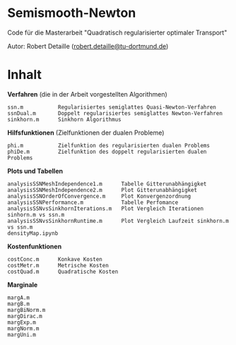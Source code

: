 # Semismooth-Newton

Code für die Masterarbeit "Quadratisch regularisierter optimaler Transport"

Autor: Robert Detaille (robert.detaille@tu-dortmund.de)

# Inhalt

**Verfahren** (die in der Arbeit vorgestellten Algorithmen)
```
ssn.m           Regularisiertes semiglattes Quasi-Newton-Verfahren
ssnDual.m       Doppelt regularisiertes semiglattes Newton-Verfahren
sinkhorn.m      Sinkhorn Algorithmus
```

**Hilfsfunktionen** (Zielfunktionen der dualen Probleme)
```
phi.m           Zielfunktion des regularisierten dualen Problems
phiDe.m         Zielfunktion des doppelt regularisierten dualen Problems
```

**Plots und Tabellen**
```
analysisSSNMeshIndependence1.m      Tabelle Gitterunabhängigket 
analysisSSNMeshIndependence2.m      Plot Gitterunabhängigket
analysisSSNOrderOfConvergence.m     Plot Konvergenzordnung
analysisSSNPerformance.m            Tabelle Perfomance
analysisSSNvsSinkhornIterations.m   Plot Vergleich Iterationen sinhorn.m vs ssn.m
analysisSSNvsSinkhornRuntime.m      Plot Vergleich Laufzeit sinkhorn.m vs ssn.m
densityMap.ipynb 
```

**Kostenfunktionen**
```
costConc.m      Konkave Kosten
costMetr.m      Metrische Kosten 
costQuad.m      Quadratische Kosten
```

**Marginale**
```
margA.m
margB.m
margBiNorm.m
margDirac.m
margExp.m
margNorm.m
margUni.m 
```
